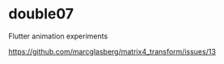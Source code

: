 # double07

Flutter animation experiments

https://github.com/marcglasberg/matrix4_transform/issues/13
